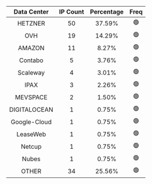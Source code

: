 | Data Center | IP Count | Percentage | Freq |
|:------------:|:--------:|:-----------:|:-----:|
| HETZNER | 50 | 37.59% | 🟢 |
| OVH | 19 | 14.29% | 🟢 |
| AMAZON | 11 | 8.27% | 🟢 |
| Contabo | 5 | 3.76% | 🟢 |
| Scaleway | 4 | 3.01% | 🟢 |
| IPAX | 3 | 2.26% | 🟢 |
| MEVSPACE | 2 | 1.50% | 🟢 |
| DIGITALOCEAN | 1 | 0.75% | 🟢 |
| Google-Cloud | 1 | 0.75% | 🟢 |
| LeaseWeb | 1 | 0.75% | 🟢 |
| Netcup | 1 | 0.75% | 🟢 |
| Nubes | 1 | 0.75% | 🟢 |
| OTHER | 34 | 25.56% | 🟢 |